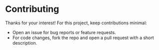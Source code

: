# Contributing

Thanks for your interest! For this project, keep contributions minimal:
- Open an issue for bug reports or feature requests.
- For code changes, fork the repo and open a pull request with a short description.
